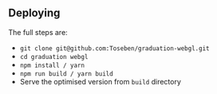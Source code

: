 ## Deploying

The full steps are:
- `git clone git@github.com:Toseben/graduation-webgl.git`
- `cd graduation webgl`
- `npm install / yarn`
- `npm run build / yarn build`
- Serve the optimised version from `build` directory